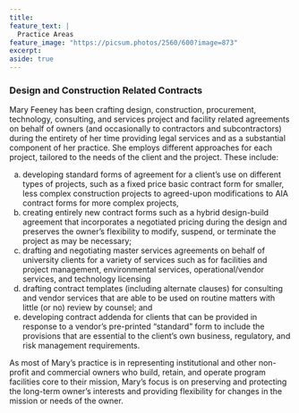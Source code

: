```yaml
---
title: 
feature_text: |
  Practice Areas
feature_image: "https://picsum.photos/2560/600?image=873"
excerpt: 
aside: true
---
```


### Design and Construction Related Contracts

Mary Feeney has been crafting design, construction, procurement, technology, consulting, and
services project and facility related agreements on behalf of owners (and occasionally to contractors
and subcontractors) during the entirety of her time providing legal services and as a substantial
component of her practice. She employs different approaches for each project, tailored to the needs of the client and the project. These include:

<ol type="a">
  <li> developing standard forms of agreement for a client’s use on different types of projects,
such as a fixed price basic contract form for smaller, less complex construction projects to
agreed-upon modifications to AIA contract forms for more complex projects, </li>
  <li> creating entirely new contract forms such as a hybrid design-build agreement that
incorporates a negotiated pricing during the design and preserves the owner’s flexibility to
modify, suspend, or terminate the project as may be necessary; </li>
  <li> drafting and negotiating master services agreements on behalf of university clients for a
variety of services such as for facilities and project management, environmental services,
operational/vendor services, and technology licensing </li>
  <li> drafting contract templates (including alternate clauses) for consulting and vendor
services that are able to be used on routine matters with little (or no) review by counsel; and </li>
  <li> developing contract addenda for clients that can be provided in response to a vendor’s
pre-printed “standard” form to include the provisions that are essential to the client’s own
business, regulatory, and risk management requirements. </li>
</ol>  
 
As most of Mary’s practice is in representing institutional and other non-profit and commercial
owners who build, retain, and operate program facilities core to their mission, Mary’s focus is
on preserving and protecting the long-term owner’s interests and providing flexibility for
changes in the mission or needs of the owner.
